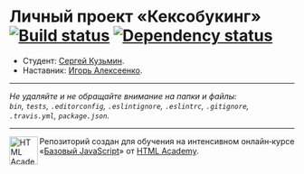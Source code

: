 # Личный проект «Кексобукинг» [![Build status][travis-image]][travis-url] [![Dependency status][dependency-image]][dependency-url]

* Студент: [Сергей Кузьмин](https://up.htmlacademy.ru/javascript/8/user/49508).
* Наставник: [Игорь Алексеенко](https://up.htmlacademy.ru/javascript/8/user/100868).

---

_Не удаляйте и не обращайте внимание на папки и файлы:_<br>
_`bin`, `tests`, `.editorconfig`, `.eslintignore`, `.eslintrc`, `.gitignore`, `.travis.yml`, `package.json`._

---

<a href="https://htmlacademy.ru/intensive/javascript"><img align="left" width="50" height="50" title="HTML Academy" src="https://up.htmlacademy.ru/static/img/intensive/javascript/logo-for-github.svg"></a>

Репозиторий создан для обучения на интенсивном онлайн‑курсе «[Базовый JavaScript](https://htmlacademy.ru/intensive/javascript)» от [HTML Academy](https://htmlacademy.ru).

[travis-image]: https://travis-ci.org/htmlacademy-javascript/49508-keksobooking.svg?branch=master
[travis-url]: https://travis-ci.org/htmlacademy-javascript/49508-keksobooking
[dependency-image]: https://david-dm.org/htmlacademy-javascript/49508-keksobooking.svg?style=flat-square
[dependency-url]: https://david-dm.org/htmlacademy-javascript/49508-keksobooking
